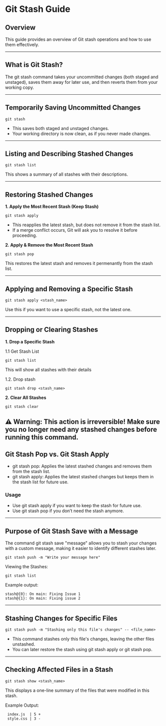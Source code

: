 # Git Stash Guide

## Overview
This guide provides an overview of Git stash operations and how to use them effectively.

---

## What is Git Stash?


The git stash command takes your uncommitted changes (both staged and unstaged), saves them away for later use, and then reverts them from your working copy.


---

## Temporarily Saving Uncommitted Changes

```
git stash
```
- This saves both staged and unstaged changes.
- Your working directory is now clean, as if you never made changes.

   

---

## Listing and Describing Stashed Changes

```
git stash list
```
This shows a summary of all stashes with their descriptions.


---

## Restoring Stashed Changes

**1. Apply the Most Recent Stash (Keep Stash)**
```
git stash apply
```
- This reapplies the latest stash, but does not remove it from the stash list.
- If a merge conflict occurs, Git will ask you to resolve it before proceeding.

**2. Apply & Remove the Most Recent Stash**

```
git stash pop
```
This restores the latest stash and removes it permenantly from the stash list.



---

## Applying and Removing a Specific Stash

```
git stash apply <stash_name>
```
Use this if you want to use a specific stash, not the latest one.

---

## Dropping or Clearing Stashes

**1. Drop a Specific Stash**

  1.1 Get Stash List
  ```
  git stash list
  ```
  This will show all stashes with their details

  1.2. Drop stash
  ```
  git stash drop <stash_name>
  ```
**2. Clear All Stashes**

 ```
 git stash clear
 ```

⚠️ Warning: This action is irreversible! Make sure you no longer need any stashed changes before running this command.
---

## Git Stash Pop vs. Git Stash Apply

- git stash pop: Applies the latest stashed changes and removes them from the stash list.
- git stash apply: Applies the latest stashed changes but keeps them in the stash list for future use.

 ### Usage
 - Use git stash apply if you want to keep the stash for future use.
 - Use git stash pop if you don’t need the stash anymore.

---

## Purpose of Git Stash Save with a Message
The command git stash save "message" allows you to stash your changes with a custom message, making it easier to identify different stashes later. 

```
git stash push -m "Write your message here"
```

Viewing the Stashes:
```
git stash list
```

Example output:

```
stash@{0}: On main: Fixing Issue 1
stash@{1}: On main: Fixing issue 2
```

---

## Stashing Changes for Specific Files


```
git stash push -m "Stashing only this file's changes" -- <file_name>
```

- This command stashes only this file's changes, leaving the other files unstashed.
- You can later restore the stash using git stash apply or git stash pop.

---

## Checking Affected Files in a Stash

```
git stash show <stash_name>
```
This displays a one-line summary of the files that were modified in this stash.

Example Output:

```
 index.js  | 5 +
 style.css | 3 -
```
